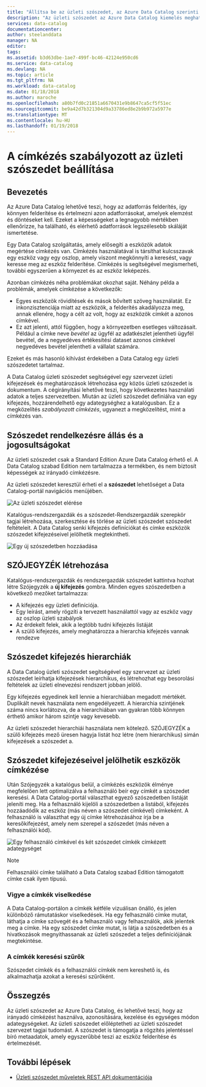 ```yaml
---
title: "Állítsa be az üzleti szószedet, az Azure Data Catalog szerinti címkézését szabályozott |} Microsoft Docs"
description: "Az üzleti szószedet az Azure Data Catalog kiemelés meghatározása és a segítségével egy közös üzleti szószedet címkéhez útmutató cikk regisztrált adategységek keresése."
services: data-catalog
documentationcenter: 
author: steelanddata
manager: NA
editor: 
tags: 
ms.assetid: b3d63dbe-1ae7-499f-bc46-42124e950cd6
ms.service: data-catalog
ms.devlang: NA
ms.topic: article
ms.tgt_pltfrm: NA
ms.workload: data-catalog
ms.date: 01/18/2018
ms.author: maroche
ms.openlocfilehash: a80b7fd0c21851a6670431e9b8647ca5cf5f51ec
ms.sourcegitcommit: be9a42d7b321304d9a33786ed8e2b9b972a5977e
ms.translationtype: MT
ms.contentlocale: hu-HU
ms.lasthandoff: 01/19/2018
---
```

# <a name="set-up-the-business-glossary-for-governed-tagging"></a>A címkézés szabályozott az üzleti szószedet beállítása
## <a name="introduction"></a>Bevezetés
Az Azure Data Catalog lehetővé teszi, hogy az adatforrás felderítés, így könnyen felderítése és értelmezni azon adatforrásokat, amelyek elemzést és döntéseket kell. Ezeket a képességeket a legnagyobb mértékben ellenőrizze, ha található, és elérhető adatforrások legszélesebb skáláját ismertetése.

Egy Data Catalog szolgáltatás, amely elősegíti a eszközök adatok megértése címkézés van. Címkézés használatával is társíthat kulcsszavak egy eszköz vagy egy oszlop, amely viszont megkönnyíti a keresést, vagy keresse meg az eszköz felderítése. Címkézés is segítségével megismerheti, további egyszerűen a környezet és az eszköz leképezés.

Azonban címkézés néha problémákat okozhat saját. Néhány példa a problémák, amelyek címkézése a következők:

* Egyes eszközök rövidítések és mások bővített szöveg használatát. Ez inkonzisztenciája miatt az eszközök, a felderítés akadályozza meg, annak ellenére, hogy a célt az volt, hogy az eszközök címkét a azonos címkével.
* Ez azt jelenti, attól függően, hogy a környezetben esetleges változásait. Például a címke neve *bevétel* az ügyfél az adatkészlet jelentheti ügyfél bevétel, de a negyedéves értékesítési dataset azonos címkével negyedéves bevétel jelentheti a vállalat számára.  

Ezeket és más hasonló kihívást érdekében a Data Catalog egy üzleti szószedetet tartalmaz.

A Data Catalog üzleti szószedet segítségével egy szervezet üzleti kifejezések és meghatározások létrehozása egy közös üzleti szószedet is dokumentum. A cégirányítási lehetővé teszi, hogy következetes használati adatok a teljes szervezetben. Miután az üzleti szószedet definiálva van egy kifejezés, hozzárendelhető egy adategységhez a katalógusban. Ez a megközelítés *szabályozott címkézés*, ugyanezt a megközelítést, mint a címkézés van.

## <a name="glossary-availability-and-privileges"></a>Szószedet rendelkezésre állás és a jogosultságokat
Az üzleti szószedet csak a Standard Edition Azure Data Catalog érhető el. A Data Catalog szabad Edition nem tartalmazza a termékben, és nem biztosít képességek az irányadó címkézésre.

Az üzleti szószedet keresztül érheti el a **szószedet** lehetőséget a Data Catalog-portál navigációs menüjében.  

![Az üzleti szószedet elérése](./media/data-catalog-how-to-business-glossary/01-portal-menu.png)

Katalógus-rendszergazdák és a szószedet-Rendszergazdák szerepkör tagjai létrehozása, szerkesztése és törlése az üzleti szószedet szószedet feltételeit. A Data Catalog senki kifejezés definíciókat és címke eszközök szószedet kifejezéseivel jelölhetik megtekintheti.

![Egy új szószedetben hozzáadása](./media/data-catalog-how-to-business-glossary/02-new-term.png)

## <a name="creating-glossary-terms"></a>SZÓJEGYZÉK létrehozása
Katalógus-rendszergazdák és rendszergazdák szószedet kattintva hozhat létre Szójegyzék a **új kifejezés** gombra. Minden egyes szószedetben a következő mezőket tartalmazza:

* A kifejezés egy üzleti definíciója.
* Egy leírást, amely rögzíti a tervezett használattól vagy az eszköz vagy az oszlop üzleti szabályok
* Az érdekelt felek, akik a legtöbb tudni kifejezés listáját
* A szülő kifejezés, amely meghatározza a hierarchia kifejezés vannak rendezve

## <a name="glossary-term-hierarchies"></a>Szószedet kifejezés hierarchiák
A Data Catalog üzleti szószedet segítségével egy szervezet az üzleti szószedet leírhatja kifejezések hierarchikus, és létrehozhat egy besorolási feltételek az üzleti elnevezési rendszert jobban jelölő.

Egy kifejezés egyedinek kell lennie a hierarchiában megadott mértékét. Duplikált nevek használata nem engedélyezett. A hierarchia szintjének száma nincs korlátozva, de a hierarchiában van gyakran több könnyen érthető amikor három szintje vagy kevesebb.

Az üzleti szószedet hierarchiái használata nem kötelező. SZÓJEGYZÉK a szülő kifejezés mező üresen hagyja listát hoz létre (nem hierarchikus) simán kifejezések a szószedet a.  

## <a name="tagging-assets-with-glossary-terms"></a>Szószedet kifejezéseivel jelölhetik eszközök címkézése
Után Szójegyzék a katalógus belül, a címkézés eszközök élménye megfelelően lett optimalizálva a felhasználó beír egy címkét a szószedet keresési. A Data Catalog-portál választhat egyező szószedetben listáját jeleníti meg. Ha a felhasználó kijelöli a szószedetben a listából, kifejezés hozzáadódik az eszköz (más néven a szószedet címkével) címkeként. A felhasználó is választhat egy új címke létrehozásához írja be a keresőkifejezést, amely nem szerepel a szószedet (más néven a felhasználói kód).

![Egy felhasználó címkével és két szószedet címkék címkézett adategységet](./media/data-catalog-how-to-business-glossary/03-tagged-asset.png)

> [!NOTE]
> Felhasználói címke található a Data Catalog szabad Edition támogatott címke csak ilyen típusú.
>
>

### <a name="hover-behavior-on-tags"></a>Vigye a címkék viselkedése
A Data Catalog-portálon a címkék kétféle vizuálisan önálló, és jelen különböző rámutatáskor viselkedések. Ha egy felhasználó címke mutat, láthatja a címke szövegét és a felhasználó vagy felhasználók, akik jelentek meg a címke. Ha egy szószedet címke mutat, is látja a szószedetben és a hivatkozások megnyithassanak az üzleti szószedet a teljes definíciójának megtekintése.

### <a name="search-filters-for-tags"></a>A címkék keresési szűrők
Szószedet címkék és a felhasználói címkék nem kereshető is, és alkalmazhatja azokat a keresési szűrőként.

## <a name="summary"></a>Összegzés
Az üzleti szószedet az Azure Data Catalog, és lehetővé teszi, hogy az irányadó címkézést használva, azonosítására, kezelése és egységes módon adategységeket. Az üzleti szószedet előléptetheti az üzleti szószedet szervezet tagjai tudomást. A szószedet is támogatja a rögzítés jelentéssel bíró metaadatok, amely egyszerűbbé teszi az eszköz felderítése és értelmezését.

## <a name="next-steps"></a>További lépések
* [Üzleti szószedet műveletek REST API dokumentációja](https://msdn.microsoft.com/library/mt708855.aspx)
